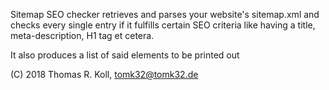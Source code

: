 Sitemap SEO checker retrieves and parses your website's sitemap.xml
and checks every single entry if it fulfills certain SEO criteria
like having a title, meta-description, H1 tag et cetera.

It also produces a list of said elements to be printed out

(C) 2018 Thomas R. Koll, <tomk32@tomk32.de>

